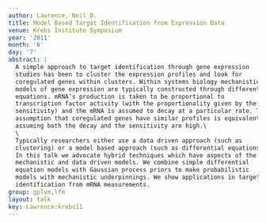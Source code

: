 ```yaml
---
author: Lawrence, Neil D.
title: Model Based Target Identification from Expression Data
venue: Krebs Institute Symposium
year: '2011'
month: '6'
day: '7'
abstract: |
  A simple approach to target identification through gene expression
  studies has been to cluster the expression profiles and look for
  coregulated genes within clusters. Within systems biology mechanistic
  models of gene expression are typically constructed through differential
  equations. mRNA’s production is taken to be proportional to
  transcription factor activity (with the proportionality given by the
  sensitivity) and the mRNA is assumed to decay at a particular rate. The
  assumption that coregulated genes have similar profiles is equivalent to
  assuming both the decay and the sensitivity are high.\
  \
  Typically researchers either use a data driven approach (such as
  clustering) or a model based approach (such as differential equations).
  In this talk we advocate hybrid techniques which have aspects of the
  mechanistic and data driven models. We combine simple differential
  equation models with Gaussian process priors to make probabilistic
  models with mechanistic underpinnings. We show applications in target
  identification from mRNA measurements.
group: gplvm,lfm
layout: talk
key: Lawrence:krebs11
---
```

